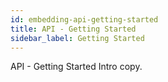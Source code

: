 ```yaml
---
id: embedding-api-getting-started
title: API - Getting Started
sidebar_label: Getting Started
---
```


API - Getting Started Intro copy.